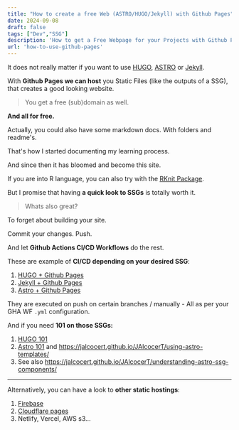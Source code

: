 ```yaml
---
title: "How to create a free Web (ASTRO/HUGO/Jekyll) with Github Pages"
date: 2024-09-08
draft: false
tags: ["Dev","SSG"]
description: 'How to get a Free Webpage for your Projects with Github Pages. Github Actions + Github Pages Setup.'
url: 'how-to-use-github-pages'
---
```


It does not really matter if you want to use [HUGO](https://jalcocert.github.io/JAlcocerT/using-hugo-as-website/), [ASTRO](https://jalcocert.github.io/JAlcocerT/using-astro-as-website/) or [Jekyll](https://jalcocert.github.io/JAlcocerT/raspberrypi-starting-guide/).

With **Github Pages we can host** you Static Files (like the outputs of a SSG), that creates a good looking website.

> You get a free (sub)domain as well.

**And all for free.**

Actually, you could also have some markdown docs. With folders and readme's.

That's how I started documenting my learning process.

And since then it has bloomed and become this site.

If you are into R language, you can also try with the [RKnit Package](https://jalcocert.github.io/JAlcocerT/r-knitt-package-guide/).

But I promise that having **a quick look to SSGs** is totally worth it.

> Whats also great? 

To forget about building your site.

Commit your changes. Push.

And let **Github Actions CI/CD Workflows** do the rest.

These are example of **CI/CD depending on your desired SSG**:

1. [HUGO + Github Pages](https://github.com/JAlcocerT/JAlcocerT/blob/main/.github/workflows/pages.yaml)
2. [Jekyll + Github Pages](https://github.com/JAlcocerT/RPi/blob/main/.github/workflows/pages-deploy.yml)
3. [Astro + Github Pages](https://github.com/JAlcocerT/web3/blob/main/.github/workflows/deploy_astro.yml)

They are executed on push on certain branches / manually - All as per your GHA WF `.yml` configuration.

And if you need **101 on those SSGs:**

1. [HUGO 101](https://jalcocert.github.io/JAlcocerT/using-hugo-as-website/)
2. [Astro 101](https://jalcocert.github.io/JAlcocerT/using-astro-as-website/) and https://jalcocert.github.io/JAlcocerT/using-astro-templates/ 
3. See also https://jalcocert.github.io/JAlcocerT/understanding-astro-ssg-components/

---

Alternatively, you can have a look to **other static hostings**:

1. [Firebase](https://fossengineer.com/hosting-with-firebase/)
2. [Cloudflare pages](https://fossengineer.com/hosting-with-cloudflare-pages/)
3. Netlify, Vercel, AWS s3...